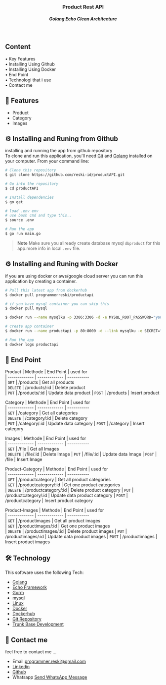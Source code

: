 

<h3 align="center">Product Rest API <br>
<h5 align="center" >Golang Echo Clean Architecture <h5>
<br>
</h4>
<p align="left">
<h2>
  Content <br></h2>
  • Key Features <br>
  • Installing Using Github<br>
  • Installing Using Docker<br>
  • End Point<br>
  • Technologi that i use<br>
  • Contact me<br>
</p>

## 📱 Features

* Product
* Category
* Images


## ⚙️ Installing and Runing from Github

installing and running the app from github repository <br>
To clone and run this application, you'll need [Git](https://git-scm.com) and [Golang](https://go.dev/dl/) installed on your computer. From your command line:

```bash
# Clone this repository
$ git clone https://github.com/reski-id/productAPI.git

# Go into the repository
$ cd productAPI

# Install dependencies
$ go get

# load .env env 
# use bash cmd and type this..
$ source .env

# Run the app
$ go run main.go
```

> **Note**
> Make sure you allready create database mysql `dbproduct` for this app.more info in local `.env` file.


## ⚙️ Installing and Runing with Docker
if you are using docker or aws/google cloud server you can run this application by creating a container. <br>

```bash
# Pull this latest app from dockerhub 
$ docker pull programmerreski/productapi

# if you have mysql container you can skip this
$ docker pull mysql

$ docker run --name mysqlku -p 3306:3306 -d -e MYSQL_ROOT_PASSWORD="yourmysqlpassword" mysql 

# create app container
$ docker run --name productapi -p 80:8000 -d --link mysqlku -e SECRET="secr3t" -e SERVERPORT=8000 -e Name="productapi" -e Address=mysqlku -e Port=3306 -e Username="root" -e Password="yourmysqlpassword" programmerreski/productapi

# Run the app
$ docker logs productapi
```

## 📜 End Point  

Product
| Methode       | End Point      | used for            
| ------------- | -------------  | -----------                  
| `GET`         | /products            | Get all products      
| `DELETE`      | /products/:id         | Delete product  
| `PUT`         | /products/:id         | Update data product
| `POST`        | /products         | Insert product 

Category
| Methode       | End Point      | used for            
| ------------- | -------------  | -----------                  
| `GET`         | /category            | Get all categories       
| `DELETE`      | /category/:id         | Delete category  
| `PUT`         | /category/:id         | Update data category
| `POST`        | /category         | Insert category 

Images
| Methode       | End Point      | used for            
| ------------- | -------------  | -----------      
| `GET`         | /file            | Get all Images       
| `DELETE`      | /file/:id         | Delete Image 
| `PUT`         | /file/:id         | Update data Image
| `POST`        | /file         | Insert Image

Product-Category
| Methode       | End Point      | used for            
| ------------- | -------------  | -----------      
| `GET`         | /productcategory            | Get all product categories     
| `GET`         | /productcategory/:id           | Get one product categories    
| `DELETE`      | /productcategory/:id         | Delete product category 
| `PUT`         | /productcategory/:id         | Update data product category
| `POST`        | /productcategory         | Insert product category

Product-Images
| Methode       | End Point      | used for            
| ------------- | -------------  | -----------      
| `GET`         | /productimages            | Get all product images     
| `GET`         | /productimages/:id           | Get one product images    
| `DELETE`      | /productimages/:id         | Delete product images 
| `PUT`         | /productimages/:id         | Update data product images
| `POST`        | /productimages         | Insert product images


## 🛠️ Technology

This software uses the following Tech:

- [Golang](https://go.dev/dl/)
- [Echo Framework](https://echo.labstack.com/)
- [Gorm](https://gorm.io/index.html)
- [mysql](https://www.mysql.com/)
- [Linux](https://www.linux.com/)
- [Docker](https://www.docker.com/)
- [Dockerhub](https://hub.docker.com/u/programmerreski)
- [Git Repository](https://github.com/reski-id)
- [Trunk Base Development](https://trunkbaseddevelopment.com/)

## 📱 Contact me
feel free to contact me ... 
- Email programmer.reski@gmail.com 
- [Linkedin](https://www.linkedin.com/in/reski-id)
- [Github](https://github.com/reski-id)
- Whatsapp <a href="https://wa.me/+6281261478432?text=Hello">Send WhatsApp Message</a>
